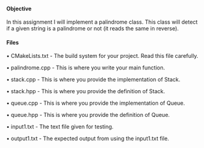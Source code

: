#### Objective

In this assignment I will implement a palindrome class. This class will detect if a given string is a
palindrome or not (it reads the same in reverse).

#### Files 

• CMakeLists.txt - The build system for your project. Read this file carefully.

• palindrome.cpp - This is where you write your main function.

• stack.cpp - This is where you provide the implementation of Stack.

• stack.hpp - This is where you provide the definition of Stack.

• queue.cpp - This is where you provide the implementation of Queue.

• queue.hpp - This is where you provide the definition of Queue.

• input1.txt - The text file given for testing.

• output1.txt - The expected output from using the input1.txt file.
